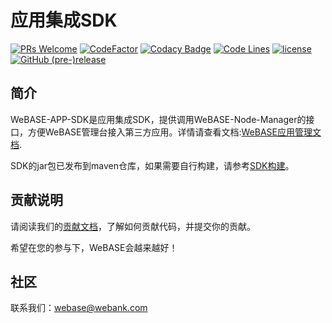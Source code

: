 # 应用集成SDK
[![PRs Welcome](https://img.shields.io/badge/PRs-welcome-brightgreen.svg?style=flat-square)](https://webasedoc.readthedocs.io/zh_CN/latest/docs/WeBASE/CONTRIBUTING.html)
[![CodeFactor](https://www.codefactor.io/repository/github/webankfintech/WeBASE-APP-SDK/badge)](https://www.codefactor.io/repository/github/webankfintech/WeBASE-APP-SDK)
[![Codacy Badge](https://api.codacy.com/project/badge/Grade/f5be085401f54e7080a654693ac260d4)](https://www.codacy.com/gh/WeBankFinTech/WeBASE-APP-SDK?utm_source=github.com&amp;utm_medium=referral&amp;utm_content=WeBankFinTech/WeBASE-APP-SDK&amp;utm_campaign=Badge_Grade)
[![Code Lines](https://tokei.rs/b1/github/WeBankFinTech/WeBASE-APP-SDK?category=code)](https://github.com/WeBankFinTech/WeBASE-APP-SDK)
[![license](http://img.shields.io/badge/license-Apache%20v2-blue.svg)](http://www.apache.org/licenses/)
[![GitHub (pre-)release](https://img.shields.io/github/release/WeBankFinTech/WeBASE-APP-SDK/all.svg)](https://github.com/WeBankFinTech/WeBASE-APP-SDK/releases)

## 简介
WeBASE-APP-SDK是应用集成SDK，提供调用WeBASE-Node-Manager的接口，方便WeBASE管理台接入第三方应用。详情请查看文档:[WeBASE应用管理文档](https://webasedoc.readthedocs.io/zh_CN/latest/docs/WeBASE-APP-SDK/index.html).

SDK的jar包已发布到maven仓库，如果需要自行构建，请参考[SDK构建](./install.md)。

## 贡献说明
请阅读我们的[贡献文档](https://webasedoc.readthedocs.io/zh_CN/latest/docs/WeBASE/CONTRIBUTING.html)，了解如何贡献代码，并提交你的贡献。

希望在您的参与下，WeBASE会越来越好！

## 社区
联系我们：webase@webank.com
